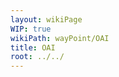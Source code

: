 ```yaml
---
layout: wikiPage
WIP: true
wikiPath: wayPoint/OAI
title: OAI
root: ../../
---
```


<!--This page is subject to our wiki transclusion guidelines and should only be edited under consideration of such.-->
